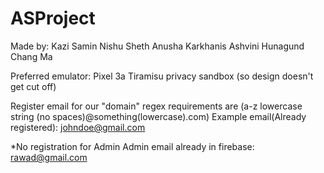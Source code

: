 # ASProject

Made by:
Kazi Samin
Nishu Sheth
Anusha Karkhanis
Ashvini Hunagund
Chang Ma

Preferred emulator: Pixel 3a Tiramisu privacy sandbox (so design doesn't get cut off)

Register email for our "domain" regex requirements are (a-z lowercase string (no spaces)@something(lowercase).com)
Example email(Already registered): johndoe@gmail.com

*No registration for Admin
Admin email already in firebase: rawad@gmail.com
